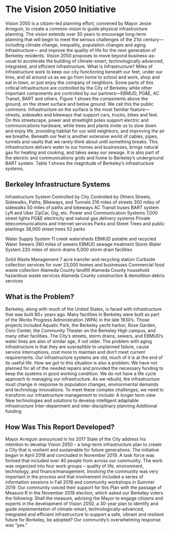# The Vision 2050 Initiative
Vision 2050 is a citizen-led planning effort, convened by Mayor Jesse Arreguin, to create a common vision to guide physical infrastructure planning. The vision extends over 30 years to encourage long-term planning that will begin to meet the serious challenges of the 21st century— including climate change, inequality, population changes and aging infrastructure— and improve the quality of life for the next generation of Berkeley residents. Vision 2050 proposes to move beyond business-as-usual to accelerate the building of climate-smart, technologically advanced, integrated, and efficient infrastructure.
What is Infrastructure?
 Miles of infrastructure work to keep our city functioning beneath our feet, under our tires, and all around us as we go from home to school and work, shop and eat in town, or just enjoy the company of neighbors. Some parts of this critical infrastructure are controlled by the City of Berkeley while other important components are controlled by our partners—EBMUD, PG&E, AC Transit, BART and others. Figure 1 shows the components above the ground, on the street surface and below ground. We call this the public commons.
Infrastructure on the surface is the most familiar feature—streets, sidewalks and bikeways that support cars, trucks, bikes and feet. On this streetscape, power and streetlight poles support electric and communications hardware, while trees and plants invite us to slow down and enjoy life, providing habitat for our wild neighbors, and improving the air we breathe.
Beneath our feet is another extensive world of cables, pipes, tunnels and vaults that we rarely think about until something breaks. This infrastructure delivers water to our homes and businesses, brings natural gas for heating and cooking, and takes away our sewage. It is also part of the electric and communications grids and home to Berkeley’s underground BART system.
Table 1 shows the magnitude of Berkeley’s infrastructure systems.


## Berkeley Infrastructure Systems
Infrastructure System
Controlled by City
Controlled by Others
Streets, Sidewalks, Paths,
Bikeways, and Tunnels
216 miles of streets
300 miles of sidewalks
50 miles of paths and bikeways
AC Transit buses
BART system
Lyft and Uber
ZipCar, Gig, etc.
Power and Communication Systems
7,000 street lights
PG&E electricity and natural gas delivery systems
Private telecommunications and Internet services
Parks and Street Trees and public plantings
38,000 street trees
52 parks


Water Supply System
11 creek watersheds
EBMUD potable and recycled Water
Sewers
380 miles of sewers
EBMUD sewage treatment
Storm Water System
220 miles of storm drains
6,000 storm drain facilities


Solid Waste Management
7 acre transfer and recycling station
Curbside collection services for over 23,000 homes and businesses
Commercial food waste collection
Alameda County landfill
Alameda County household hazardous waste services
Alameda County construction & demolition debris services

## What is the Problem?
Berkeley, along with much of the United States, is faced with infrastructure that was built 80+ years ago. Many facilities in Berkeley were built as part of the Works Progress Administration (WPA) in the late 1930’s. Those projects included Aquatic Park, the Berkeley yacht harbor, Rose Garden, Civic Center, the Community Theater on the Berkeley High campus, and many other facilities. The City’s streets, storm drains, sewers, and EBMUD’s water lines are also of similar age, if not older. The problem with aging infrastructure is that they are susceptible to unplanned failure, cause service interruptions, cost more to maintain and don’t meet current requirements.
Our infrastructure systems are old, much of it is at the end of its useful life. How we got to this situation is also a problem. We have not planned for all of the needed repairs and provided the necessary funding to keep the systems in good working condition. We do not have a life cycle approach to managing our infrastructure. As we rebuild, the infrastructure must change in response to population changes, environmental demands and technology innovations.
To meet these complex challenges, we need to transform our infrastructure management to include:
A longer term view
New technologies and solutions to develop intelligent adaptable infrastructure
Inter-department and inter-disciplinary planning
Additional funding
## How Was This Report Developed?
Mayor Arreguin announced in his 2017 State of the City address his intention to develop Vision 2050 – a long–term infrastructure plan to create a City that is resilient and sustainable for future generations. The initiative began in April 2018 and concluded in November 2019. A task force was formed that included over 40 people from across our community. The work was organized into four work groups – quality of life, environment, technology, and finance/management. Involving the community was very important in the process and that involvement included a series of information sessions in Fall 2018 and community workshops in Summer 2019. Our community voiced their support for this Plan with the passage of Measure R in the November 2018 election, which asked our Berkeley voters the following:
Shall the measure, advising the Mayor to engage citizens and experts in the development of Vision 2050, a 30-year plan to identify and guide implementation of climate-smart, technologically-advanced, integrated and efficient infrastructure to support a safe, vibrant and resilient future for Berkeley, be adopted?
Our community’s overwhelming response was “yes.”
